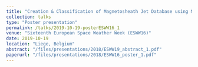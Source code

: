 ```yaml
---
title: "Creation & Classification of Magnetosheath Jet Database using Magnetospheric Multiscale (MMS) mission"
collection: talks
type: "Poster presentation"
permalink: /talks/2019-10-19-posterESWW16_1
venue: "Sixteenth European Space Weather Week (ESWW16)"
date: 2019-10-19
location: "Liege, Belgium"
abstract: "/files/presentations/2018/ESWW19_abstract_1.pdf"
paperurl: "/files/presentations/2018/ESWW16_poster_1.pdf"
---
```

